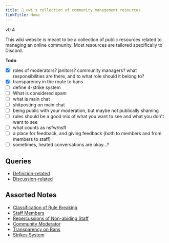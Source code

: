 ```yaml
---
title: 🌸 uwi's collection of community management resources
linkTitle: Home
---
```

v0.4

This wiki website is meant to be a collection of public resources related to managing an online community. Most resources are tailored specifically to Discord.

**Todo**
- [x] roles of moderators? janitors? community managers? what responsibilities are there, and to what role should it belong to?
- [x] transparency in the route to bans
- [ ] define 4-strike system
- [ ] What is considered spam
- [ ] what is main chat
- [ ] shitposting on main chat
- [ ] being public with your moderation, but maybe not publically shaming
- [ ] rules should be a good mix of what you want to see and what you don't want to see
- [ ] what counts as nsfw/nsfl
- [ ] a place for feedback, and giving feedback (both to members and from members to staff)
- [ ] sometimes, heated conversations are okay...?

## Queries
- [Definition-related](tags/definitions)
- [Discussion-related](tags/discussion)

## Assorted Notes
- [Classification of Rule Breaking](discussions/Classification%20of%20Rule%20Breaking.md)
- [Staff Members](definitions/Staff%20Members.md)
- [Repercussions of Non-abiding Staff](discussions/Repercussions%20of%20Non-abiding%20Staff.md)
- [Community Moderator](definitions/Community%20Moderator.md)
- [Transparency on Bans](discussions/Transparency%20on%20Bans.md)
- [Strikes System](definitions/Strikes%20System.md)